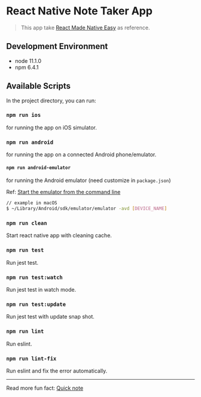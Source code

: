 # React Native Note Taker App
> This app take [React Made Native Easy](https://www.reactnative.guide/index.html) as reference.

## Development  Environment

- node 11.1.0
- npm 6.4.1

## Available Scripts

In the project directory, you can run:
### `npm run ios`

for running the app on iOS simulator.

 ### `npm run android`

for running the app on a connected Android phone/emulator.

#### `npm run android-emulator`
for running the Android emulator (need customize in `package.json`)

Ref: [Start the emulator from the command line](https://developer.android.com/studio/run/emulator-commandline)
```sh
// example in macOS
$ ~/Library/Android/sdk/emulator/emulator -avd [DEVICE_NAME]
```

### `npm run clean`

Start react native app with cleaning cache.


### `npm run test`

Run jest test.

### `npm run test:watch`

Run jest test in watch mode.


### `npm run test:update`

Run jest test with update snap shot.

### `npm run lint`

Run eslint.

### `npm run lint-fix`

Run eslint and fix the error automatically.


---
Read more fun fact:  [Quick note](./QUICK_NOTE.md)
